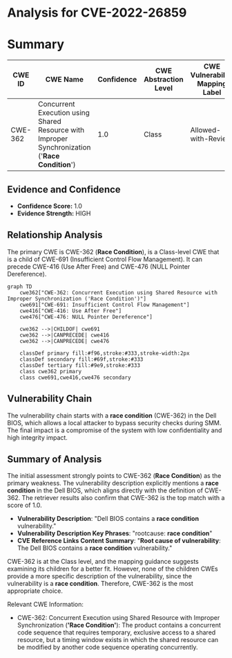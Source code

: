 # Analysis for CVE-2022-26859

# Summary
| CWE ID | CWE Name | Confidence | CWE Abstraction Level | CWE Vulnerability Mapping Label | CWE-Vulnerability Mapping Notes |
|---|---|---|---|---|---|
| CWE-362 | Concurrent Execution using Shared Resource with Improper Synchronization ('**Race Condition**') | 1.0 | Class | Allowed-with-Review | Primary CWE |

## Evidence and Confidence

*   **Confidence Score:** 1.0
*   **Evidence Strength:** HIGH

## Relationship Analysis
The primary CWE is CWE-362 (**Race Condition**), is a Class-level CWE that is a child of CWE-691 (Insufficient Control Flow Management). It can precede CWE-416 (Use After Free) and CWE-476 (NULL Pointer Dereference).

```mermaid
graph TD
    cwe362["CWE-362: Concurrent Execution using Shared Resource with Improper Synchronization ('Race Condition')"]
    cwe691["CWE-691: Insufficient Control Flow Management"]
    cwe416["CWE-416: Use After Free"]
    cwe476["CWE-476: NULL Pointer Dereference"]

    cwe362 -->|CHILDOF| cwe691
    cwe362 -->|CANPRECEDE| cwe416
    cwe362 -->|CANPRECEDE| cwe476

    classDef primary fill:#f96,stroke:#333,stroke-width:2px
    classDef secondary fill:#69f,stroke:#333
    classDef tertiary fill:#9e9,stroke:#333
    class cwe362 primary
    class cwe691,cwe416,cwe476 secondary
```

## Vulnerability Chain
The vulnerability chain starts with a **race condition** (CWE-362) in the Dell BIOS, which allows a local attacker to bypass security checks during SMM. The final impact is a compromise of the system with low confidentiality and high integrity impact.

## Summary of Analysis
The initial assessment strongly points to CWE-362 (**Race Condition**) as the primary weakness. The vulnerability description explicitly mentions a **race condition** in the Dell BIOS, which aligns directly with the definition of CWE-362. The retriever results also confirm that CWE-362 is the top match with a score of 1.0.

*   **Vulnerability Description**: "Dell BIOS contains a **race condition** vulnerability."
*   **Vulnerability Description Key Phrases**: "rootcause: **race condition**"
*   **CVE Reference Links Content Summary**: "**Root cause of vulnerability**: The Dell BIOS contains a **race condition** vulnerability."

CWE-362 is at the Class level, and the mapping guidance suggests examining its children for a better fit. However, none of the children CWEs provide a more specific description of the vulnerability, since the vulnerability is a **race condition**. Therefore, CWE-362 is the most appropriate choice.

Relevant CWE Information:
* CWE-362: Concurrent Execution using Shared Resource with Improper Synchronization (**'Race Condition'**): The product contains a concurrent code sequence that requires temporary, exclusive access to a shared resource, but a timing window exists in which the shared resource can be modified by another code sequence operating concurrently.